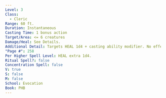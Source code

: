 ```yaml
---
Level: 3
Class:
  - Cleric
Range: 60 ft.
Duration: Instantaneous
Casting Time: 1 bonus action
Target/Area: <= 6 creatures
Damage/Heal: See Details.
Additional Detail: Targets HEAL 1d4 + casting ability modifier. No effect on undead/constructs.
"Page #": 258
Per Higher Spell Level: HEAL extra 1d4.
Ritual Spell?: false
Concentration Spell: false
V: true
S: false
M: false
School: Evocation
Book: PHB
---
```

